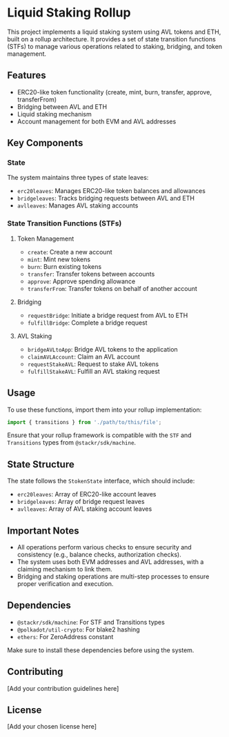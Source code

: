 # Liquid Staking Rollup

This project implements a liquid staking system using AVL tokens and ETH, built on a rollup architecture. It provides a set of state transition functions (STFs) to manage various operations related to staking, bridging, and token management.

## Features

- ERC20-like token functionality (create, mint, burn, transfer, approve, transferFrom)
- Bridging between AVL and ETH
- Liquid staking mechanism
- Account management for both EVM and AVL addresses

## Key Components

### State

The system maintains three types of state leaves:
- `erc20leaves`: Manages ERC20-like token balances and allowances
- `bridgeleaves`: Tracks bridging requests between AVL and ETH
- `avlleaves`: Manages AVL staking accounts

### State Transition Functions (STFs)

1. Token Management
   - `create`: Create a new account
   - `mint`: Mint new tokens
   - `burn`: Burn existing tokens
   - `transfer`: Transfer tokens between accounts
   - `approve`: Approve spending allowance
   - `transferFrom`: Transfer tokens on behalf of another account

2. Bridging
   - `requestBridge`: Initiate a bridge request from AVL to ETH
   - `fulfillBridge`: Complete a bridge request

3. AVL Staking
   - `bridgeAVLtoApp`: Bridge AVL tokens to the application
   - `claimAVLAccount`: Claim an AVL account
   - `requestStakeAVL`: Request to stake AVL tokens
   - `fulfillStakeAVL`: Fulfill an AVL staking request

## Usage

To use these functions, import them into your rollup implementation:

```typescript
import { transitions } from './path/to/this/file';
```

Ensure that your rollup framework is compatible with the `STF` and `Transitions` types from `@stackr/sdk/machine`.

## State Structure

The state follows the `StokenState` interface, which should include:

- `erc20leaves`: Array of ERC20-like account leaves
- `bridgeleaves`: Array of bridge request leaves
- `avlleaves`: Array of AVL staking account leaves

## Important Notes

- All operations perform various checks to ensure security and consistency (e.g., balance checks, authorization checks).
- The system uses both EVM addresses and AVL addresses, with a claiming mechanism to link them.
- Bridging and staking operations are multi-step processes to ensure proper verification and execution.

## Dependencies

- `@stackr/sdk/machine`: For STF and Transitions types
- `@polkadot/util-crypto`: For blake2 hashing
- `ethers`: For ZeroAddress constant

Make sure to install these dependencies before using the system.

## Contributing

[Add your contribution guidelines here]

## License

[Add your chosen license here]
